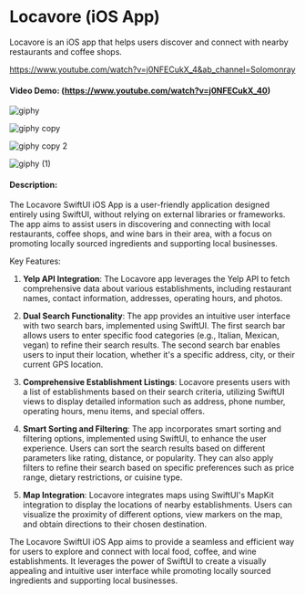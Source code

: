 # Locavore (iOS App)
Locavore is an iOS app that helps users discover and connect with nearby restaurants and coffee shops.


https://www.youtube.com/watch?v=j0NFECukX_4&ab_channel=Solomonray

#### Video Demo: (https://www.youtube.com/watch?v=j0NFECukX_40) 



![giphy](https://github.com/hisolomonray/Locavore-iOS-app/assets/57193672/c0eca539-f26b-4588-8f38-7f1c78741da0)

![giphy copy](https://github.com/hisolomonray/Locavore-iOS-app/assets/57193672/2c297b2e-60b7-4329-9713-8d751952c4bb)

![giphy copy 2](https://github.com/hisolomonray/Locavore-iOS-app/assets/57193672/042cb8ef-8b82-4ff8-a304-9ab601b9b041)

![giphy (1)](https://github.com/hisolomonray/Locavore-iOS-app/assets/57193672/e0fcc4e8-aaee-4e31-8c48-a5c7632bffd8)








#### Description:
The Locavore SwiftUI iOS App is a user-friendly application designed entirely using SwiftUI, without relying on external libraries or frameworks. The app aims to assist users in discovering and connecting with local restaurants, coffee shops, and wine bars in their area, with a focus on promoting locally sourced ingredients and supporting local businesses.

Key Features:

1. **Yelp API Integration**: The Locavore app leverages the Yelp API to fetch comprehensive data about various establishments, including restaurant names, contact information, addresses, operating hours, and photos.

2. **Dual Search Functionality**: The app provides an intuitive user interface with two search bars, implemented using SwiftUI. The first search bar allows users to enter specific food categories (e.g., Italian, Mexican, vegan) to refine their search results. The second search bar enables users to input their location, whether it's a specific address, city, or their current GPS location.

3. **Comprehensive Establishment Listings**: Locavore presents users with a list of establishments based on their search criteria, utilizing SwiftUI views to display detailed information such as address, phone number, operating hours, menu items, and special offers.

4. **Smart Sorting and Filtering**: The app incorporates smart sorting and filtering options, implemented using SwiftUI, to enhance the user experience. Users can sort the search results based on different parameters like rating, distance, or popularity. They can also apply filters to refine their search based on specific preferences such as price range, dietary restrictions, or cuisine type.

5. **Map Integration**: Locavore integrates maps using SwiftUI's MapKit integration to display the locations of nearby establishments. Users can visualize the proximity of different options, view markers on the map, and obtain directions to their chosen destination.

The Locavore SwiftUI iOS App aims to provide a seamless and efficient way for users to explore and connect with local food, coffee, and wine establishments. It leverages the power of SwiftUI to create a visually appealing and intuitive user interface while promoting locally sourced ingredients and supporting local businesses.


